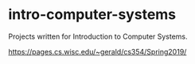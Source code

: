 # intro-computer-systems

Projects written for Introduction to Computer Systems.

https://pages.cs.wisc.edu/~gerald/cs354/Spring2019/
